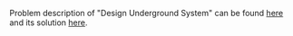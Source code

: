 Problem description of "Design Underground System" can be found [here](https://leetcode.com/problems/design-underground-system/description/) and its solution [here](https://github.com/aurimas13/Solutions-To-Problems/blob/main/LeetCode/Python%20Solutions/Design%20Underground%20System/design.py).